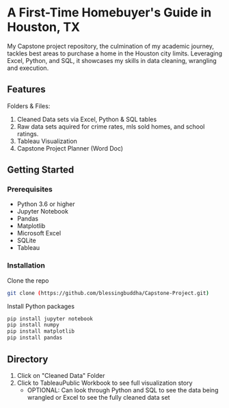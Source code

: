 # A First-Time Homebuyer's Guide in Houston, TX
My Capstone project repository, the culmination of my academic journey, 
tackles best areas to purchase a home in the Houston city limits. Leveraging Excel, Python, and SQL, it showcases my skills in data cleaning, wrangling and execution.

## Features
Folders & Files: 
1. Cleaned Data sets via Excel, Python & SQL tables
2. Raw data sets aquired for crime rates, mls sold homes, and school ratings.
3. Tableau Visualization
4. Capstone Project Planner (Word Doc)

## Getting Started
### Prerequisites
- Python 3.6 or higher
- Jupyter Notebook
- Pandas
- Matplotlib
- Microsoft Excel
- SQLite
- Tableau

### Installation
Clone the repo

```bash
git clone (https://github.com/blessingbuddha/Capstone-Project.git)
```

Install Python packages

```bash
pip install jupyter notebook
pip install numpy
pip install matplotlib
pip install pandas
```
## Directory
1. Click on "Cleaned Data" Folder
2. Click to TableauPublic Workbook to see full visualization story
   - OPTIONAL: Can look through Python and SQL to see the data being wrangled or Excel to see the fully cleaned data set
